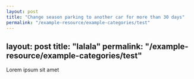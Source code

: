 ```yaml
---
layout: post
title: "Change season parking to another car for more than 30 days"
permalink: "/example-resource/example-categories/test"
---
```

layout: post
title: "lalala"
permalink: "/example-resource/example-categories/test"
---
Lorem ipsum sit amet

